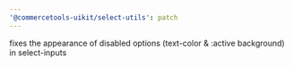 ```yaml
---
'@commercetools-uikit/select-utils': patch
---
```


fixes the appearance of disabled options (text-color & :active background) in select-inputs
